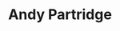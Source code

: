 ---
title: "Andy Partridge"
summary: "Andy Partridge is an English singer, songwriter, guitarist, keyboardist, harmonica player and record producer who co-founded the rock band . He founded the label , initially to publish a wealth of XTC demos in the \"Fuzzy Warbles\" collection. Longtime partner of ."
image: "andy-partridge.jpg"
---